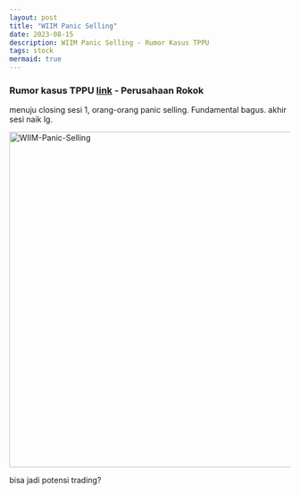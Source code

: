 ```yaml
---
layout: post
title: "WIIM Panic Selling"
date: 2023-08-15
description: WIIM Panic Selling - Rumor Kasus TPPU
tags: stock
mermaid: true
---
```


### Rumor kasus TPPU [link](https://stockbit.com/post/12018176) - Perusahaan Rokok

menuju closing sesi 1, orang-orang panic selling. Fundamental bagus. akhir sesi naik lg.

<img src="{{site.url}}/img/kasus-menarik/WIIM-16082023.png" alt="WIIM-Panic-Selling" width="600" height="auto">

bisa jadi potensi trading?